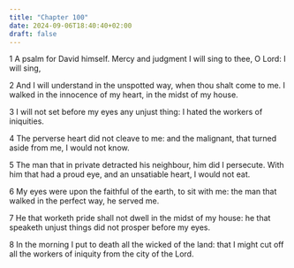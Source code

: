 ```yaml
---
title: "Chapter 100"
date: 2024-09-06T18:40:40+02:00
draft: false
---
```




1 A psalm for David himself. Mercy and judgment I will sing to thee, O Lord: I will sing,

2 And I will understand in the unspotted way, when thou shalt come to me. I walked in the innocence of my heart, in the midst of my house.

3 I will not set before my eyes any unjust thing: I hated the workers of iniquities.

4 The perverse heart did not cleave to me: and the malignant, that turned aside from me, I would not know.

5 The man that in private detracted his neighbour, him did I persecute. With him that had a proud eye, and an unsatiable heart, I would not eat.

6 My eyes were upon the faithful of the earth, to sit with me: the man that walked in the perfect way, he served me.

7 He that worketh pride shall not dwell in the midst of my house: he that speaketh unjust things did not prosper before my eyes.

8 In the morning I put to death all the wicked of the land: that I might cut off all the workers of iniquity from the city of the Lord.

